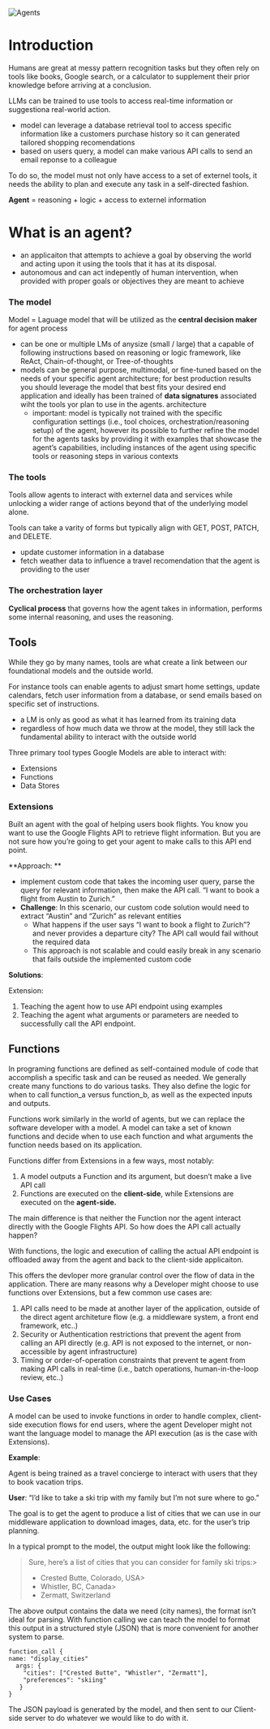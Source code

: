 
![Agents](https://github.com/user-attachments/assets/9f4efdd4-5806-4488-a06c-74efd2c6e425)

# Introduction

Humans are great at messy pattern recognition tasks but they often rely on tools like books, Google search, or a calculator to supplement their prior knowledge before arriving at a conclusion. 

LLMs can be trained to use tools to access real-time information or suggestiona real-world action. 
- model can leverage a database retrieval tool to access specific information like a customers purchase history so it can generated tailored shopping recomendations
- based on users query, a model can make various API calls to send an email reponse to a colleague

To do so, the model must not only have access to a set of externel tools, it needs the ability to plan and execute any task in a self-directed fashion. 

**Agent** = reasoning + logic + access to externel information

# What is an agent? 

- an applicaiton that attempts to achieve a goal by observing the world and acting upon it using the tools that it has at its disposal. 
- autonomous and can act indepently of human intervention, when provided with proper goals or objectives they are meant to achieve

### The model

Model = Laguage model that will be utilized as the **central decision maker** for agent process
- can be one or multiple LMs of anysize (small / large) that a capable of following instructions based on reasoning or logic framework, like ReAct, Chain-of-thought, or Tree-of-thoughts
- models can be general purpose, multimodal, or fine-tuned based on the needs of your specific agent architecture; for best production results you should leverage the model that best fits your desired end application and ideally has been trained of **data signatures** associated wiht the tools yor plan to use in the agents. architecture
  - important: model is typically not trained with the specific configuration settings (i.e., tool choices, orchestration/reasoning setup) of the agent, however its possible to further refine the model for the agents tasks by providing it with examples that showcase the agent’s capabilities, including instances of the agent using specific tools or reasoning steps in various contexts

### The tools

Tools allow agents to interact with externel data and services while unlocking a wider range of actions beyond that of the underlying model alone.

Tools can take a varity of forms but typically align with GET, POST, PATCH, and DELETE.
- update customer information in a database
- fetch weather data to influence a travel recomendation that the agent is providing to the user

### The orchestration layer

**Cyclical process** that governs how the agent takes in information, performs some internal reasoning, and uses the reasoning. 

## Tools

While they go by many names, tools are what create a link between our foundational models and the outside world. 

For instance tools can enable agents to adjust smart home settings, update calendars, fetch user information from a database, or send emails based on specific set of instructions. 
- a LM is only as good as what it has learned from its training data
- regardless of how much data we throw at the model, they still lack the fundamental ability to interact with the outside world

Three primary tool types Google Models are able to interact with: 
- Extensions
- Functions
- Data Stores

###  Extensions

Built an agent with the goal of helping users book flights. You know you want to use the Google Flights API to retrieve flight information. But you are not sure how you’re going to get your agent to make calls to this API end point. 

**Approach: **
- implement custom code that takes the incoming user query, parse the query for relevant information, then make the API call. “I want to book a flight from Austin to Zurich.” 
- **Challenge**: In this scenario,  our custom code solution would need to extract “Austin” and “Zurich” as relevant entities
  - What happens if the user says “I want to book a flight to Zurich”? and never provides a departure city? The API call would fail without the required data
  - This approach is not scalable and could easily break in any scenario that fails outside the implemented custom code

**Solutions**:

Extension: 
1. Teaching the agent how to use API endpoint using examples
2. Teaching the agent what arguments or parameters are needed to successfully call the API endpoint.

## Functions

In programing functions are defined as self-contained module of code that accomplish a specific task and can be reused as needed. We generally create many functions to do various tasks. They also define the logic for when to call function_a versus function_b, as well as the expected inputs and outputs. 

Functions work similarly in the world of agents, but we can replace the software developer with a model. A model can take a set of known functions and decide when to use each function and what arguments the function needs based on its application. 

Functions differ from Extensions in a few ways, most notably:
1. A model outputs a Function and its argument, but doesn’t make a live API call
2. Functions are executed on the **client-side**, while Extensions are executed on the **agent-side.**

The main difference is that neither the Function nor the agent interact directly with the Google Flights API. So how does the API call actually happen?

With functions, the logic and execution of calling the actual API endpoint is offloaded away from the agent and back to the client-side applicaiton. 

This offers the devloper more granular control over the flow of data in the application. There are many reasons why a Developer might choose to use functions over Extensions, but a few common use cases are:
1. API calls need to be made at another layer of the application, outside of the direct agent architeture flow (e.g. a middleware system, a front end framework, etc..)
2. Security or Authentication restrictions that prevent the agent from calling an API directly (e.g. API is not exposed to the internet, or non-accessible by agent infrastructure) 
3. Timing or order-of-operation constraints that prevent te agent from making API calls in real-time (i.e., batch operations, human-in-the-loop review, etc..)

### Use Cases

A model can be used to invoke functions in order to handle complex, client-side execution flows for end users, where the agent Developer might not want the language model to manage the API execution (as is the case with Extensions). 

**Example**: 

Agent is being trained as a travel concierge to interact with users that they to book vacation trips. 

**User**: “I’d like to take a ski trip with my family but I’m not sure where to go.” 

The goal is to get the agent to produce a list of cities that we can use in our middleware application to download images, data, etc. for the user’s trip planning. 

In a typical prompt to the model, the output might look like the following:

> Sure, here’s a list of cities that you can consider for family ski trips:>
> - Crested Butte, Colorado, USA>
> - Whistler, BC, Canada>
> - Zermatt, Switzerland

The above output contains the data we need (city names), the format isn’t ideal for parsing. With function calling we can teach the model to format this output in a structured style (JSON) that is more convenient for another system to parse. 

```
function_call {
name: "display_cities"
  args: {
    "cities": ["Crested Butte", "Whistler", "Zermatt"],
    "preferences": "skiing"
   }
}
```

The JSON payload is generated by the model, and then sent to our Client-side server to do whatever we would like to do with it. 
